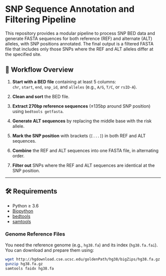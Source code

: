 # SNP Sequence Annotation and Filtering Pipeline

This repository provides a modular pipeline to process SNP BED data and generate FASTA sequences for both reference (REF) and alternate (ALT) alleles, with SNP positions annotated. The final output is a filtered FASTA file that includes only those SNPs where the REF and ALT alleles differ at the specified site.

## 🚀 Workflow Overview

1. **Start with a BED file** containing at least 5 columns:  
   `chr`, `start`, `end`, `snp_id`, and `alleles` (e.g., `A/G`, `T/C`, or `rsID-A`).

2. **Clean and sort** the BED file.

3. **Extract 270bp reference sequences** (±135bp around SNP position) using `bedtools getfasta`.

4. **Generate ALT sequences** by replacing the middle base with the risk allele.

5. **Mark the SNP position** with brackets (`[...]`) in both REF and ALT sequences.

6. **Combine** the REF and ALT sequences into one FASTA file, in alternating order.

7. **Filter out** SNPs where the REF and ALT sequences are identical at the SNP position.

---

## 🛠️ Requirements

- Python ≥ 3.6
- [Biopython](https://biopython.org/)
- [bedtools](https://bedtools.readthedocs.io/en/latest/)
- [samtools](http://www.htslib.org/)

### Genome Reference Files

You need the reference genome (e.g., `hg38.fa`) and its index (`hg38.fa.fai`). You can download and prepare them using:

```bash
wget http://hgdownload.cse.ucsc.edu/goldenPath/hg38/bigZips/hg38.fa.gz
gunzip hg38.fa.gz
samtools faidx hg38.fa
